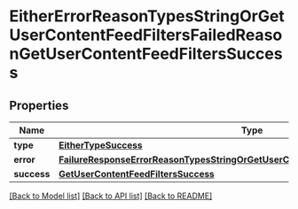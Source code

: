 # EitherErrorReasonTypesStringOrGetUserContentFeedFiltersFailedReasonGetUserContentFeedFiltersSuccess

## Properties
Name | Type | Description | Notes
------------ | ------------- | ------------- | -------------
**type** | [**EitherTypeSuccess**](EitherTypeSuccess.md) |  | 
**error** | [**FailureResponseErrorReasonTypesStringOrGetUserContentFeedFiltersFailedReasonError**](FailureResponseErrorReasonTypesStringOrGetUserContentFeedFiltersFailedReasonError.md) |  | 
**success** | [**GetUserContentFeedFiltersSuccess**](GetUserContentFeedFiltersSuccess.md) |  | 

[[Back to Model list]](../README.md#documentation-for-models) [[Back to API list]](../README.md#documentation-for-api-endpoints) [[Back to README]](../README.md)


